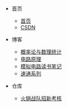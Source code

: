 <!-- docs/_navbar.md -->

* 首页
    * [首页](README.md)
    * [CSDN](https://blog.csdn.net/raw_inputhello)

* 博客
    * [概率论与数理统计](probability_statistics/README.md)
    * [电路原理](circuit/README.md)
    * [模拟电路读书笔记](analog_ET/README.md)
    * [速通系列](quickpass/README.md)
    

* 仓库
    * [火锅战队招新考核](https://zhaocake.github.io/rm_hotpot_exam/)
    
